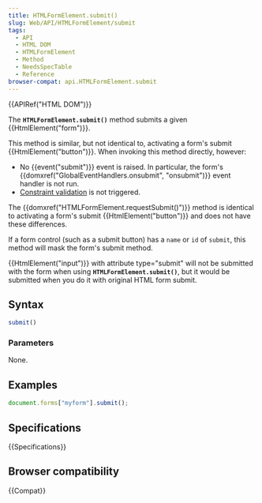 ```yaml
---
title: HTMLFormElement.submit()
slug: Web/API/HTMLFormElement/submit
tags:
  - API
  - HTML DOM
  - HTMLFormElement
  - Method
  - NeedsSpecTable
  - Reference
browser-compat: api.HTMLFormElement.submit
---
```

{{APIRef("HTML DOM")}}

The **`HTMLFormElement.submit()`** method submits a given
{{HtmlElement("form")}}.

This method is similar, but not identical to, activating a form's submit
{{HtmlElement("button")}}. When invoking this method directly, however:

- No {{event("submit")}} event is raised. In particular, the form's
  {{domxref("GlobalEventHandlers.onsubmit", "onsubmit")}} event handler is not run.
- [Constraint
  validation](/en-US/docs/Web/Guide/HTML/Constraint_validation) is not triggered.

The {{domxref("HTMLFormElement.requestSubmit()")}} method is identical to activating a
form's submit {{HtmlElement("button")}} and does not have these differences.

If a form control (such as a submit button) has a `name` or `id`
of `submit`, this method will mask the form's submit method.

{{HtmlElement("input")}} with attribute type="submit" will not be submitted with the
form when using **`HTMLFormElement.submit()`**, but it would be
submitted when you do it with original HTML form submit.

## Syntax

```js
submit()
```

### Parameters

None.

## Examples

```js
document.forms["myform"].submit();
```

## Specifications

{{Specifications}}

## Browser compatibility

{{Compat}}
